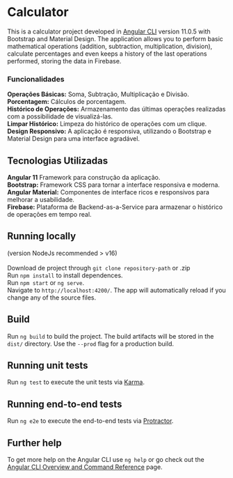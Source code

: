 # Calculator

This is a calculator project developed in [Angular CLI](https://github.com/angular/angular-cli) version 11.0.5 with Bootstrap and Material Design. The application allows you to perform basic mathematical operations (addition, subtraction, multiplication, division), calculate percentages and even keeps a history of the last operations performed, storing the data in Firebase.

<h3>Funcionalidades</h3>
<b>Operações Básicas:</b> Soma, Subtração, Multiplicação e Divisão.<br>
<b>Porcentagem:</b> Cálculos de porcentagem.<br>
<b>Histórico de Operações:</b> Armazenamento das últimas operações realizadas com a possibilidade de visualizá-las.<br>
<b>Limpar Histórico:</b> Limpeza do histórico de operações com um clique.<br>
<b>Design Responsivo:</b> A aplicação é responsiva, utilizando o Bootstrap e Material Design para uma interface agradável.<br>

## Tecnologias Utilizadas
<b>Angular 11</b> Framework para construção da aplicação. <br>
<b>Bootstrap:</b> Framework CSS para tornar a interface responsiva e moderna.<br>
<b>Angular Material:</b> Componentes de interface ricos e responsivos para melhorar a usabilidade.<br>
<b>Firebase:</b> Plataforma de Backend-as-a-Service para armazenar o histórico de operações em tempo real.<br>

## Running locally

(version NodeJs recommended > v16)<br><br>
Download de project through `git clone repository-path` or .zip<br>
Run `npm install` to install dependences.<br>
Run `npm start` or `ng serve`.<br>
Navigate to `http://localhost:4200/`. The app will automatically reload if you change any of the source files.

## Build

Run `ng build` to build the project. The build artifacts will be stored in the `dist/` directory. Use the `--prod` flag for a production build.

## Running unit tests

Run `ng test` to execute the unit tests via [Karma](https://karma-runner.github.io).

## Running end-to-end tests

Run `ng e2e` to execute the end-to-end tests via [Protractor](http://www.protractortest.org/).

## Further help

To get more help on the Angular CLI use `ng help` or go check out the [Angular CLI Overview and Command Reference](https://angular.io/cli) page.
